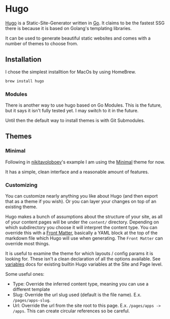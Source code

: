 # Hugo

[Hugo](https://gohugo.io) is a Static-Site-Generator written in [Go](https://golang.org/). It claims to be the fastest SSG there is because it is based on Golang's templating libraries.

It can be used to generate beautiful static websites and comes with a number of themes to choose from.

## Installation

I chose the simplest installtion for MacOs by using HomeBrew.

```bash
brew install hugo
```

### Modules

There is another way to use hugo based on Go Modules. This is the future, but it says it isn't fully tested yet. I may switch to it in the future.

Until then the default way to install themes is with Git Submodules.

## Themes

### Minimal

Following in [nikitavoloboev](https://nikitavoloboev.xyz)'s example I am using the [Minimal](https://github.com/calintat/minimal) theme for now.

It has a simple, clean interface and a reasonable amount of features.

### Customizing

You can customize nearly anything you like about Hugo (and then export that as a theme if you wish). Or you can layer your changes on top of an existing theme.

Hugo makes a bunch of assumptions about the structure of your site, as all of your content pages will be under the `content/` directory. Depending on which subdirectory you choose it will interpret the content type. You can override this with a [Front Matter](https://gohugo.io/content-management/front-matter/), basically a YAML block at the top of the markdown file which Hugo will use when generating. The `Front Matter` can override most things.

It is useful to examine the theme for which layouts / config params it is looking for. These isn't a clean declaration of all the options available. See [variables](https://gohugo.io/variables/) docs for existing builtin Hugo variables at the Site and Page level.

Some useful ones:
- Type: Override the inferred content type, meaning you can use a different template
- Slug: Override the url slug used (default is the file name). E.x. `/pages/apps-slug`.
- Url: Override the url from the site root to this page. E.x. `/pages/apps -> /apps`. This can create circular references so be careful.

